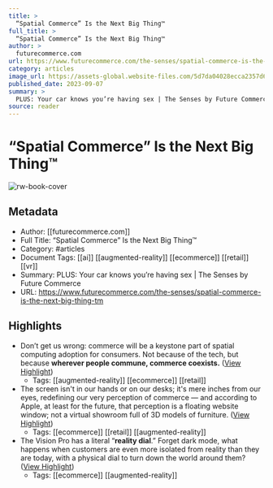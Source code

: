 ```yaml
---
title: >
  “Spatial Commerce” Is the Next Big Thing™
full_title: >
  “Spatial Commerce” Is the Next Big Thing™
author: >
  futurecommerce.com
url: https://www.futurecommerce.com/the-senses/spatial-commerce-is-the-next-big-thing-tm
category: articles
image_url: https://assets-global.website-files.com/5d7da04028ecca2357d6b3b0/64f9f9fda6f4124bbaad4ebc_Insiders%20Images%20(8).png
published_date: 2023-09-07
summary: >
  PLUS: Your car knows you’re having sex | The Senses by Future Commerce
source: reader
---
```

# “Spatial Commerce” Is the Next Big Thing™

![rw-book-cover](https://assets-global.website-files.com/5d7da04028ecca2357d6b3b0/64f9f9fda6f4124bbaad4ebc_Insiders%20Images%20(8).png)

## Metadata
- Author: [[futurecommerce.com]]
- Full Title: “Spatial Commerce” Is the Next Big Thing™
- Category: #articles
- Document Tags: [[ai]] [[augmented-reality]] [[ecommerce]] [[retail]] [[vr]] 
- Summary: PLUS: Your car knows you’re having sex | The Senses by Future Commerce
- URL: https://www.futurecommerce.com/the-senses/spatial-commerce-is-the-next-big-thing-tm

## Highlights
- Don’t get us wrong: commerce will be a keystone part of spatial computing adoption for consumers. Not because of the tech, but because **wherever people commune, commerce coexists.** ([View Highlight](https://read.readwise.io/read/01hcm5x4ce105rpmanspjr7jwx))
    - Tags: [[augmented-reality]] [[ecommerce]] [[retail]] 
- The screen isn't in our hands or on our desks; it's mere inches from our eyes, redefining our very perception of commerce — and according to Apple, at least for the future, that perception is a floating website window; not a virtual showroom full of 3D models of furniture. ([View Highlight](https://read.readwise.io/read/01hcm5y93kz1rqgcjnt187bkzm))
    - Tags: [[ecommerce]] [[retail]] [[augmented-reality]] 
- The Vision Pro has a literal “**reality dial**.” Forget dark mode, what happens when customers are even more isolated from reality than they are today, with a physical dial to turn down the world around them? ([View Highlight](https://read.readwise.io/read/01hcm5zm4fx336j2s53t1g82d5))
    - Tags: [[ecommerce]] [[augmented-reality]] 



